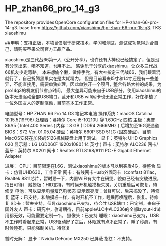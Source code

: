 # HP_zhan66_pro_14_g3

The repository provides OpenCore configuration files for HP-zhan-66-pro-14-g3. base from https://github.com/xiaoshimu/hp-zhan-66-pro-15-g3. TKS xiaoshimu

##申明：支持正版，本项目仅限于研究技术、学习和测试，测试成功觉得适合自己，请购买苹果公司官方正品产品。

xiaoshimu是三代战66第一人（公开分享），也许还有大神也已经搞定了，但是没有分享出来，咱不知道，也用不上。
感谢乐于分享的xiaoshimu，让众多三代战66机友少走弯路。
本来想偷个懒，做伸手党，有大神搞定三代战66，我们跟着混就行了，自己折腾黑果实在是太耗精力。
但是目前看来15寸和14寸还是有一些差异，不能直接用，需要单独处理，因此单独开一个项目，整合各路大神的成果，为pro14g3的机友们节省点时间。
最大差异可能来自于USB部分，使用xiaoshimu的版本无法驱动全部USB端口，蓝牙和USB wifi网卡也无法正常工作，好在移植了一位外国友人的定制驱动，目前基本工作正常。

电脑型号：HP ZHAN 66 Pro 14 G3 笔记本电脑
操作系统：macOS Catalina 10.15.5(19F96)
处理器：英特尔 Core i5-10210U @ 1.60GHz 四核
主板：惠普 86A5 ( Intel 400 Series )
内存：8 GB ( DDR4 2666MHz ) 后增加至16G双通道
BIOS：S72 Ver. 01.05.04
硬盘：英特尔 660P SSD 512G (固态硬盘)，目前MacOS安装在加装的512G机械硬盘上用于测试。
显卡：英特尔 UHD Graphics 620
显示器：LG LGD060F 1920x1080( 14 英寸 )
声卡：英特尔 ALC236
网卡/蓝牙：英特尔 AX201
网卡：Realtek RTL8168/8111 PCI-E Gigabit Ethernet Adapter


进展：
CPU：目前限定在1.6G，测试xiaoshimu的版本可以到突发4G，待整合
显卡：仿冒UHD630，工作正常
网卡：有线网卡+usb外置网卡（comfast 811ac，Realtek 8811芯片，暂时顶一下，内置WIFI有大牛在研究，貌似已经有突破进展，指日可待）
触摸板：HID支持，有时候开机触摸板失灵，关机重启后可恢复，待修复
电池：可以显示电量和充电状态
显示器亮度：曾经可以，后来搞没了，待修复
蓝牙：已支持，和触摸板一样，有时开机不工作，睡眠再唤醒后，恢复。待修复
SD卡：暂未支持，但是xiaoshimu已支持，待合并
USB端口：已定制，来自于国外友人
声卡：研究中，敬请期待，目前appleALC中ALC236的全部layout-id试用都无效，可能需要定制一个。
摄像头：已支持
睡眠：xiaoshimu已支持，USB不工作时看起来正常，USB驱动好了之后，休眠就有点不正常了，睡了秒醒，有时候睡死，只能强制关机。待修复

暂时无解：
显卡：Nvidia GeForce MX250 已屏蔽
指纹：不支持。 
